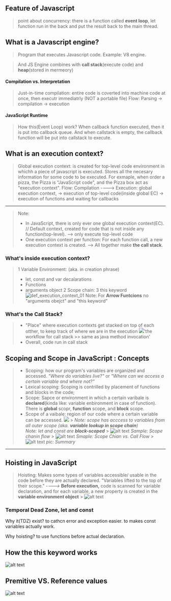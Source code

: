 ## Feature of Javascript

> point about concurrency: there is a function called **event loop**, let function run in the back and put the result back to the main thread.

## What is a Javascript engine?

> Program that executes Javascript code. Example: V8 engine.

> And JS Engine combines with **call stack**(execute code) and **heap**(stored in mermeory)

#### Compilation vs. Interpretation

> Just-in-time compilation: entire code is coverted into machine code at once, then executr immediatrly (NOT a portable file)
> Flow: Parsing -> compilation -> execution

#### JavaScript Runtime

> How this(Event Loop) work?
> When callback function executed, then it is put into callback queue. And when callstack is empty, the callback function will be put into callstack to execute.

## What is an execution context?

> Global execution context: is created for top-level code
> environment in whichh a piece of javascript is executed. Stores all the necesary information for some code to be executed. For exmaple, when order a pizza, the Pizza is "JavaScript code", and the Pizza box act as "execution context".
> Flow: Compilation ----> Execution: global execution context, -> execution of top-level code(inside global EC) -> execution of functions and waiting for callbacks

---

> Note:
>
> - In JavaScript, there is only ever one global execution context(EC). // Default context, created for code that is not inside any function(top-level). --> only execute top-level code
> - One execution context per function: For each function call, a new execution context is created. --> All together make <b>the call stack</b>.

### What's inside execution context?

> 1 Variable Environment: (aka. in creation phrase)
>
> - let, const and var decalarations
> - Functions
> - arguments object
>   2 Scope chain:
>   3 this keyword
>   ![def_execution_context_01](./def_execution_context_01.png)
>   Note: For <b>Arrow Funtcions</b> no "arguments obejct" and "this keyword"

### What's the Call Stack?

> - "Place" where execution contexts get stacked on top of each otther, to keep track of where we are in the execution
>   ![](./def-_execution_context_02.png)'the workflow for call stack >> same as java method invocation'
> - Overall, code run in call stack

## Scoping and Scope in JavaScript : Concepts

> - Scoping: how our program's variables are organized and accessed. _"Where do variables live?"_ or _"Where can we access a certain variable and where not?"_
> - Lexical scoping: Scoping is contrilled by placement of functions and blocks in the code;
> - Scope: Sapce or environment in which a certain varibale is **declared**(kinda like: variable enbironment in case of function). There is **global** scopr, **function** scope, and **block** scope.
> - Scope of a vaibale: region of our code where a certain variable can be accessed.
>   ![](./def-3TypeOfScope.png) > _Note: scope has acccess to variables from all outer scope (aka. **variable lookup in scope chain**)_  
>    _Note: let and const are **block-scoped**_ > ![alt text](./sample_scopeChain.png) _Sample: Scope chanin flow_ > ![alt text](./sample_scopeChainVsCallStack.png) _Smaple: Scope Chian vs. Call Flow_ > ![alt text](./Scope_Summary.png) _pic: Summary_

---

## Hoisting in JavaScript

> Hoisting: Makes some types of variables accessible/ usable in the code before they are actually declared. "Variables lifted to the top of their scope." _---->_ **Before execution,** code is scanned for variable declaration, and for each variable, a new property is created in the **variable environment object** > ![alt text](./def-hoisting.png)

### Temporal Dead Zone, let and const

Why it(TDZ) exist? to cathcn error and exception easier.
to makes const variables actually work.

Why hoisting? to use functions before actual declaration.

## How the this keyword works

![alt text](./def-thisKeyword.png)

## Premitive VS. Reference values

![alt text](./primitive_Reference.png)
